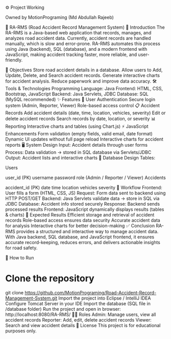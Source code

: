 ⚙️ Project Working

Owned by MotionPrograming (Md Abdullah Rajeeb)

🚦 RA-RMS (Road Accident Record Management System)
📌 Introduction
The RA-RMS is a Java-based web application that records, manages, and analyzes road accident data.
Currently, accident records are handled manually, which is slow and error-prone. RA-RMS automates this process using Java (backend), SQL (database), and a modern frontend with JavaScript, making accident tracking faster, more reliable, and user-friendly.

🎯 Objectives
Store road accident details in a database.
Allow users to Add, Update, Delete, and Search accident records.
Generate interactive charts for accident analysis.
Reduce paperwork and improve data accuracy.
🛠 Tools & Technologies
Programming Language: Java
Frontend: HTML, CSS, Bootstrap, JavaScript
Backend: Java Servlets, JDBC
Database: SQL (MySQL recommended)
✨ Features
🔑 User Authentication
Secure login system (Admin, Reporter, Viewer)
Role-based access control
📋 Accident Records
Add accident details (date, time, location, vehicles, severity)
Edit or delete accident records
Search records by date, location, or severity
📊 Reporting
Interactive charts and tables (using Chart.js)
⚡ JavaScript Enhancements
Form validation (empty fields, valid email, date format)
Dynamic UI updates without full page reload
Interactive charts for accident reports
🖥 System Design
Input: Accident details through user forms
Process: Data validation → stored in SQL database via Servlets/JDBC
Output: Accident lists and interactive charts
📂 Database Design
Tables:

Users

user_id (PK)
username
password
role (Admin / Reporter / Viewer)
Accidents

accident_id (PK)
date
time
location
vehicles
severity
🚀 Workflow
Frontend: User fills a form (HTML, CSS, JS)
Request: Form data sent to backend using HTTP POST/GET
Backend: Java Servlets validate data → store in SQL via JDBC
Database: Accident info stored securely
Response: Backend sends processed results
Frontend: JavaScript dynamically displays results (tables & charts)
📑 Expected Results
Efficient storage and retrieval of accident records
Role-based access ensures data security
Accurate accident data for analysis
Interactive charts for better decision-making
✅ Conclusion
RA-RMS provides a structured and interactive way to manage accident data. With Java backend, SQL database, and JavaScript frontend, it ensures accurate record-keeping, reduces errors, and delivers actionable insights for road safety.

📌 How to Run
# Clone the repository
git clone https://github.com/MotionPrograming/Road-Accident-Record-Management-System.git
Import the project into Eclipse / IntelliJ IDEA
Configure Tomcat Server in your IDE
Import the database (SQL file in /database folder)
Run the project and open in browser:
http://localhost:8080/RA-RMS/
👨‍💻 Roles
Admin: Manage users, view all accident records
Reporter: Add, edit, delete accident records
Viewer: Search and view accident details
📄 License
This project is for educational purposes only.
